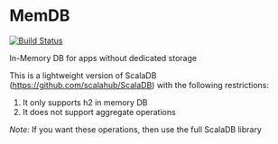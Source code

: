# MemDB 
[![Build Status](https://travis-ci.com/scalahub/MemDB.svg?branch=master)](https://travis-ci.com/scalahub/MemDB)

In-Memory DB for apps without dedicated storage

This is a lightweight version of ScalaDB (https://github.com/scalahub/ScalaDB) with the following restrictions:

1. It only supports h2 in memory DB
2. It does not support aggregate operations

*Note:* If you want these operations, then use the full ScalaDB library 